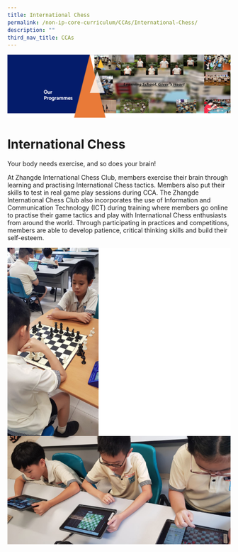 ```yaml
---
title: International Chess
permalink: /non-ip-core-curriculum/CCAs/International-Chess/
description: ""
third_nav_title: CCAs
---
```

![](/images/OurProgrammes1.png)

International Chess
===================

  

Your body needs exercise, and so does your brain!  

  

At Zhangde International Chess Club, members exercise their brain through learning and practising International Chess tactics. Members also put their skills to test in real game play sessions during CCA. The Zhangde International Chess Club also incorporates the use of Information and Communication Technology (ICT) during training where members go online to practise their game tactics and play with International Chess enthusiasts from around the world. Through participating in practices and competitions, members are able to develop patience, critical thinking skills and build their self-esteem.

![](/images/International%20Chess.png)